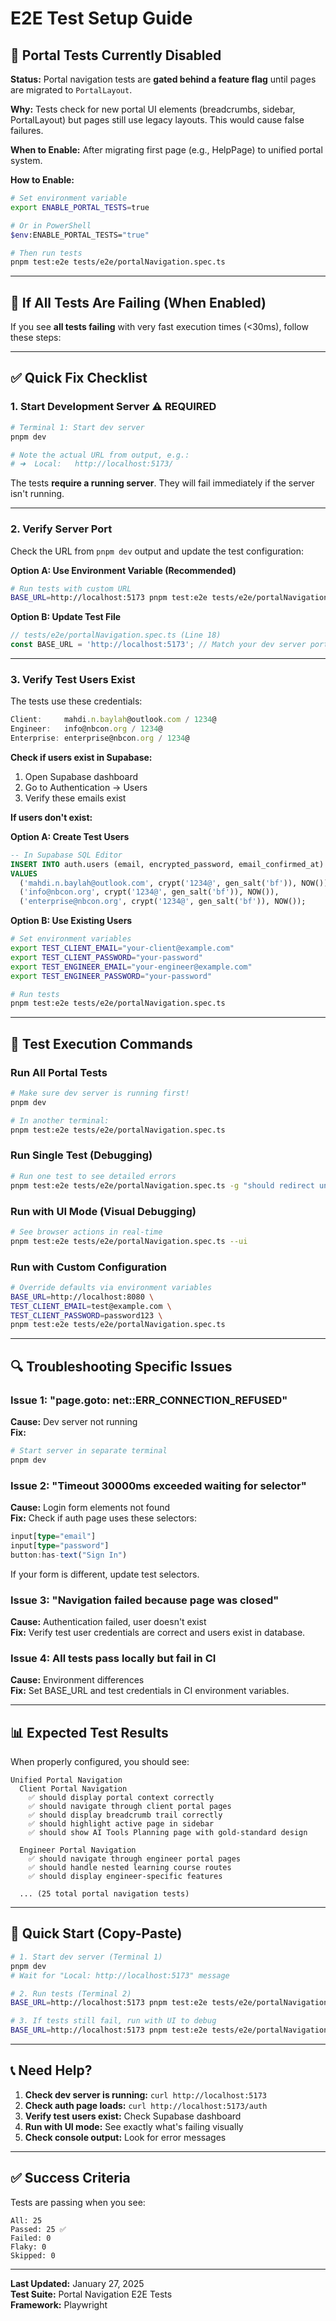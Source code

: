 # E2E Test Setup Guide

## 🚧 Portal Tests Currently Disabled

**Status:** Portal navigation tests are **gated behind a feature flag** until pages are migrated to `PortalLayout`.

**Why:** Tests check for new portal UI elements (breadcrumbs, sidebar, PortalLayout) but pages still use legacy layouts. This would cause false failures.

**When to Enable:** After migrating first page (e.g., HelpPage) to unified portal system.

**How to Enable:**
```bash
# Set environment variable
export ENABLE_PORTAL_TESTS=true

# Or in PowerShell
$env:ENABLE_PORTAL_TESTS="true"

# Then run tests
pnpm test:e2e tests/e2e/portalNavigation.spec.ts
```

---

## 🔴 If All Tests Are Failing (When Enabled)

If you see **all tests failing** with very fast execution times (<30ms), follow these steps:

---

## ✅ Quick Fix Checklist

### 1. **Start Development Server** ⚠️ **REQUIRED**

```bash
# Terminal 1: Start dev server
pnpm dev

# Note the actual URL from output, e.g.:
# ➜  Local:   http://localhost:5173/
```

The tests **require a running server**. They will fail immediately if the server isn't running.

---

### 2. **Verify Server Port**

Check the URL from `pnpm dev` output and update the test configuration:

**Option A: Use Environment Variable (Recommended)**
```bash
# Run tests with custom URL
BASE_URL=http://localhost:5173 pnpm test:e2e tests/e2e/portalNavigation.spec.ts
```

**Option B: Update Test File**
```typescript
// tests/e2e/portalNavigation.spec.ts (Line 18)
const BASE_URL = 'http://localhost:5173'; // Match your dev server port
```

---

### 3. **Verify Test Users Exist**

The tests use these credentials:

```typescript
Client:     mahdi.n.baylah@outlook.com / 1234@
Engineer:   info@nbcon.org / 1234@
Enterprise: enterprise@nbcon.org / 1234@
```

**Check if users exist in Supabase:**

1. Open Supabase dashboard
2. Go to Authentication → Users
3. Verify these emails exist

**If users don't exist:**

**Option A: Create Test Users**
```sql
-- In Supabase SQL Editor
INSERT INTO auth.users (email, encrypted_password, email_confirmed_at)
VALUES 
  ('mahdi.n.baylah@outlook.com', crypt('1234@', gen_salt('bf')), NOW()),
  ('info@nbcon.org', crypt('1234@', gen_salt('bf')), NOW()),
  ('enterprise@nbcon.org', crypt('1234@', gen_salt('bf')), NOW());
```

**Option B: Use Existing Users**
```bash
# Set environment variables
export TEST_CLIENT_EMAIL="your-client@example.com"
export TEST_CLIENT_PASSWORD="your-password"
export TEST_ENGINEER_EMAIL="your-engineer@example.com"
export TEST_ENGINEER_PASSWORD="your-password"

# Run tests
pnpm test:e2e tests/e2e/portalNavigation.spec.ts
```

---

## 🧪 Test Execution Commands

### Run All Portal Tests
```bash
# Make sure dev server is running first!
pnpm dev

# In another terminal:
pnpm test:e2e tests/e2e/portalNavigation.spec.ts
```

### Run Single Test (Debugging)
```bash
# Run one test to see detailed errors
pnpm test:e2e tests/e2e/portalNavigation.spec.ts -g "should redirect unauthenticated"
```

### Run with UI Mode (Visual Debugging)
```bash
# See browser actions in real-time
pnpm test:e2e tests/e2e/portalNavigation.spec.ts --ui
```

### Run with Custom Configuration
```bash
# Override defaults via environment variables
BASE_URL=http://localhost:8080 \
TEST_CLIENT_EMAIL=test@example.com \
TEST_CLIENT_PASSWORD=password123 \
pnpm test:e2e tests/e2e/portalNavigation.spec.ts
```

---

## 🔍 Troubleshooting Specific Issues

### Issue 1: "page.goto: net::ERR_CONNECTION_REFUSED"

**Cause:** Dev server not running  
**Fix:**
```bash
# Start server in separate terminal
pnpm dev
```

### Issue 2: "Timeout 30000ms exceeded waiting for selector"

**Cause:** Login form elements not found  
**Fix:** Check if auth page uses these selectors:
```typescript
input[type="email"]
input[type="password"]
button:has-text("Sign In")
```

If your form is different, update test selectors.

### Issue 3: "Navigation failed because page was closed"

**Cause:** Authentication failed, user doesn't exist  
**Fix:** Verify test user credentials are correct and users exist in database.

### Issue 4: All tests pass locally but fail in CI

**Cause:** Environment differences  
**Fix:** Set BASE_URL and test credentials in CI environment variables.

---

## 📊 Expected Test Results

When properly configured, you should see:

```
Unified Portal Navigation
  Client Portal Navigation
    ✅ should display portal context correctly
    ✅ should navigate through client portal pages
    ✅ should display breadcrumb trail correctly
    ✅ should highlight active page in sidebar
    ✅ should show AI Tools Planning page with gold-standard design
  
  Engineer Portal Navigation
    ✅ should navigate through engineer portal pages
    ✅ should handle nested learning course routes
    ✅ should display engineer-specific features
  
  ... (25 total portal navigation tests)
```

---

## 🎯 Quick Start (Copy-Paste)

```bash
# 1. Start dev server (Terminal 1)
pnpm dev
# Wait for "Local: http://localhost:5173" message

# 2. Run tests (Terminal 2)
BASE_URL=http://localhost:5173 pnpm test:e2e tests/e2e/portalNavigation.spec.ts

# 3. If tests still fail, run with UI to debug
BASE_URL=http://localhost:5173 pnpm test:e2e tests/e2e/portalNavigation.spec.ts --ui
```

---

## 📞 Need Help?

1. **Check dev server is running:** `curl http://localhost:5173`
2. **Check auth page loads:** `curl http://localhost:5173/auth`
3. **Verify test users exist:** Check Supabase dashboard
4. **Run with UI mode:** See exactly what's failing visually
5. **Check console output:** Look for error messages

---

## ✅ Success Criteria

Tests are passing when you see:

```
All: 25
Passed: 25 ✅
Failed: 0
Flaky: 0
Skipped: 0
```

---

**Last Updated:** January 27, 2025  
**Test Suite:** Portal Navigation E2E Tests  
**Framework:** Playwright

